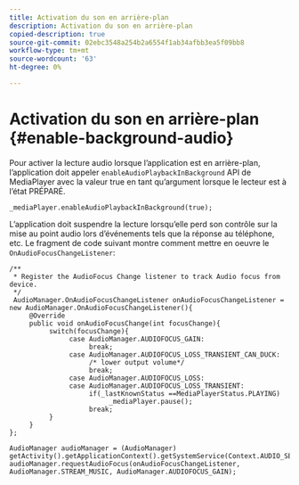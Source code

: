 ```yaml
---
title: Activation du son en arrière-plan
description: Activation du son en arrière-plan
copied-description: true
source-git-commit: 02ebc3548a254b2a6554f1ab34afbb3ea5f09bb8
workflow-type: tm+mt
source-wordcount: '63'
ht-degree: 0%

---
```


# Activation du son en arrière-plan {#enable-background-audio}

Pour activer la lecture audio lorsque l’application est en arrière-plan, l’application doit appeler `enableAudioPlaybackInBackground` API de MediaPlayer avec la valeur true en tant qu’argument lorsque le lecteur est à l’état PRÉPARÉ.

```
_mediaPlayer.enableAudioPlaybackInBackground(true);
```

L’application doit suspendre la lecture lorsqu’elle perd son contrôle sur la mise au point audio lors d’événements tels que la réponse au téléphone, etc. Le fragment de code suivant montre comment mettre en oeuvre le `OnAudioFocusChangeListener`:

```
/** 
 * Register the AudioFocus Change listener to track Audio focus from device. 
 */ 
 AudioManager.OnAudioFocusChangeListener onAudioFocusChangeListener = new AudioManager.OnAudioFocusChangeListener(){ 
     @Override 
     public void onAudioFocusChange(int focusChange){ 
          switch(focusChange){ 
               case AudioManager.AUDIOFOCUS_GAIN: 
                    break; 
               case AudioManager.AUDIOFOCUS_LOSS_TRANSIENT_CAN_DUCK: 
                    /* lower output volume*/ 
                    break; 
               case AudioManager.AUDIOFOCUS_LOSS: 
               case AudioManager.AUDIOFOCUS_LOSS_TRANSIENT: 
                    if(_lastKnownStatus ==MediaPlayerStatus.PLAYING) 
                         _mediaPlayer.pause(); 
                    break; 
          } 
     } 
}; 
 
AudioManager audioManager = (AudioManager) getActivity().getApplicationContext().getSystemService(Context.AUDIO_SERVICE); 
audioManager.requestAudioFocus(onAudioFocusChangeListener, AudioManager.STREAM_MUSIC, AudioManager.AUDIOFOCUS_GAIN);
```
